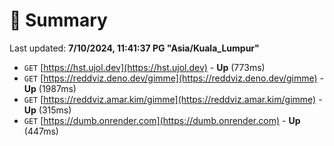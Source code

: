 # 📖 Summary
Last updated: **7/10/2024, 11:41:37 PG "Asia/Kuala_Lumpur"**

- `GET` [https://hst.ujol.dev](https://hst.ujol.dev) - **Up** (773ms)
- `GET` [https://reddviz.deno.dev/gimme](https://reddviz.deno.dev/gimme) - **Up** (1987ms)
- `GET` [https://reddviz.amar.kim/gimme](https://reddviz.amar.kim/gimme) - **Up** (315ms)
- `GET` [https://dumb.onrender.com](https://dumb.onrender.com) - **Up** (447ms)
